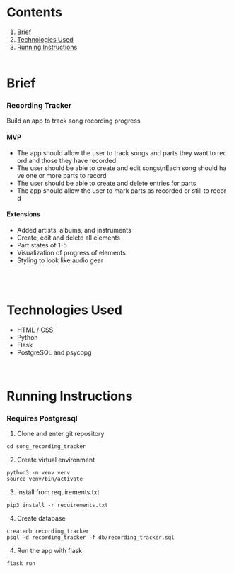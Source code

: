 # Contents

1. [Brief](#brief)
2. [Technologies Used](#technologies-used)
3. [Running Instructions](#running-instructions)
   <br>
   <br>

# Brief

### Recording Tracker

Build an app to track song recording progress

#### MVP

- The app should allow the user to track songs and parts they want to record and those they have recorded.
- The user should be able to create and edit songs\nEach song should have one or more parts to record
- The user should be able to create and delete entries for parts
- The app should allow the user to mark parts as recorded or still to record



#### Extensions

- Added artists, albums, and instruments
- Create, edit and delete all elements
- Part states of 1-5
- Visualization of progress of elements
- Styling to look like audio gear


<br><br>

# Technologies Used

- HTML / CSS
- Python
- Flask
- PostgreSQL and psycopg
  <br><br><br>

# Running Instructions

### Requires Postgresql

1. Clone and enter git repository

```
cd song_recording_tracker
```

2. Create virtual environment

```
python3 -m venv venv
source venv/bin/activate
```

3. Install from requirements.txt

```
pip3 install -r requirements.txt
```

4. Create database

```
createdb recording_tracker
psql -d recording_tracker -f db/recording_tracker.sql

```

4. Run the app with flask

```
flask run
```

<br><br><br>


